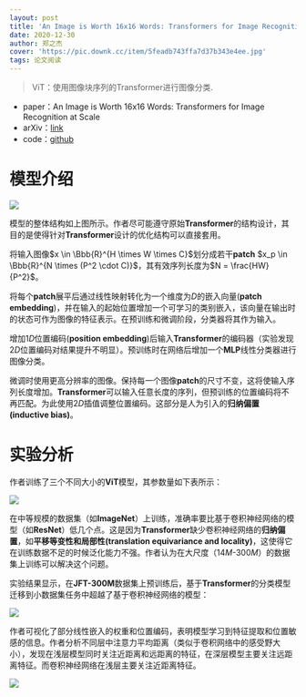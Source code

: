 ```yaml
---
layout: post
title: 'An Image is Worth 16x16 Words: Transformers for Image Recognition at Scale'
date: 2020-12-30
author: 郑之杰
cover: 'https://pic.downk.cc/item/5feadb743ffa7d37b343e4ee.jpg'
tags: 论文阅读
---
```


> ViT：使用图像块序列的Transformer进行图像分类.

- paper：An Image is Worth 16x16 Words: Transformers for Image Recognition at Scale
- arXiv：[link](https://arxiv.org/abs/2010.11929)
- code：[github](https://github.com/lucidrains/vit-pytorch)

# 模型介绍

![](https://pic.downk.cc/item/5febde703ffa7d37b3adbfad.jpg)

模型的整体结构如上图所示。作者尽可能遵守原始**Transformer**的结构设计，其目的是使得针对**Transformer**设计的优化结构可以直接套用。

将输入图像$x \in \Bbb{R}^{H \times W \times C}$划分成若干**patch** $x_p \in \Bbb{R}^{N \times (P^2 \cdot C)}$，其有效序列长度为$N = \frac{HW}{P^2}$。

将每个**patch**展平后通过线性映射转化为一个维度为$D$的嵌入向量(**patch embedding**)，并在输入的起始位置增加一个可学习的类别嵌入，该向量在输出时的状态可作为图像的特征表示。在预训练和微调阶段，分类器将其作为输入。

增加$1D$位置编码(**position embedding**)后输入**Transformer**的编码器（实验发现$2D$位置编码对结果提升不明显）。预训练时在网络后增加一个**MLP**线性分类器进行图像分类。

微调时使用更高分辨率的图像。保持每一个图像**patch**的尺寸不变，这将使输入序列长度增加。**Transformer**可以输入任意长度的序列，但预训练的位置编码将不再匹配。为此使用$2D$插值调整位置编码。这部分是人为引入的**归纳偏置(inductive bias)**。


# 实验分析
作者训练了三个不同大小的**ViT**模型，其参数量如下表所示：

![](https://pic.downk.cc/item/5febe2393ffa7d37b3b44bb6.jpg)

在中等规模的数据集（如**ImageNet**）上训练，准确率要比基于卷积神经网络的模型（如**ResNet**）低几个点。这是因为**Transformer**缺少卷积神经网络的**归纳偏置**，如**平移等变性和局部性(translation equivariance and locality)**，这使得它在训练数据不足的时候泛化能力不强。作者认为在大尺度（$14M$-$300M$）的数据集上训练可以解决这个问题。

实验结果显示，在**JFT-300M**数据集上预训练后，基于**Transformer**的分类模型迁移到小数据集任务中超越了基于卷积神经网络的模型：

![](https://pic.downk.cc/item/5febe24f3ffa7d37b3b47020.jpg)

作者可视化了部分线性嵌入的权重和位置编码，表明模型学习到特征提取和位置敏感的信息。作者分析不同层中注意力平均距离（类似于卷积网络中的感受野大小），发现在浅层模型同时关注近距离和远距离的特征，在深层模型主要关注远距离特征。而卷积神经网络在浅层主要关注近距离特征。

![](https://pic.downk.cc/item/5febe3c23ffa7d37b3b6f776.jpg)